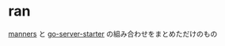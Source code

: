 # ran

[manners](https://github.com/braintree/manners) と [go-server-starter](https://github.com/lestrrat/go-server-starter) の組み合わせをまとめただけのもの
